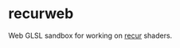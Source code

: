# recurweb

Web GLSL sandbox for working on [recur](https://github.com/cyberboy666/r_e_c_u_r) shaders.
